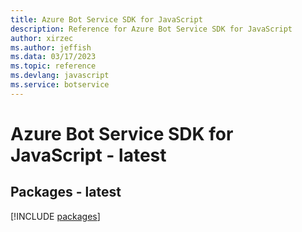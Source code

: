 ```yaml
---
title: Azure Bot Service SDK for JavaScript
description: Reference for Azure Bot Service SDK for JavaScript
author: xirzec
ms.author: jeffish
ms.data: 03/17/2023
ms.topic: reference
ms.devlang: javascript
ms.service: botservice
---
```

# Azure Bot Service SDK for JavaScript - latest
## Packages - latest
[!INCLUDE [packages](bot-service-index.md)]
